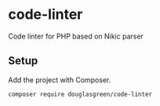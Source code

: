 # code-linter

Code linter for PHP based on Nikic parser

## Setup

Add the project with Composer.

```
composer require douglasgreen/code-linter
```
